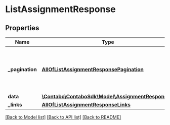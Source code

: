 # ListAssignmentResponse

## Properties
Name | Type | Description | Notes
------------ | ------------- | ------------- | -------------
**_pagination** | [**AllOfListAssignmentResponsePagination**](AllOfListAssignmentResponsePagination.md) | Data about pagination like how many results, pages, page size. | 
**data** | [**\Contabo\ContaboSdk\Model\AssignmentResponse[]**](AssignmentResponse.md) |  | 
**_links** | [**AllOfListAssignmentResponseLinks**](AllOfListAssignmentResponseLinks.md) |  | 

[[Back to Model list]](../../README.md#documentation-for-models) [[Back to API list]](../../README.md#documentation-for-api-endpoints) [[Back to README]](../../README.md)

